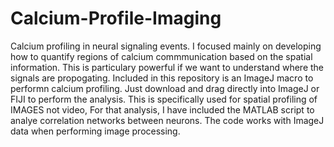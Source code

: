 # Calcium-Profile-Imaging
Calcium profiling in neural signaling events. I focused mainly on developing how to quantify regions of calcium commmunication based on the spatial information. This is particulary powerful if we want to understand where the signals are propogating.
Included in this repository is an ImageJ macro to performn calcium profiling. Just download and drag directly into ImageJ or FIJI to perform the analysis. This is specifically used for spatial profiling of IMAGES not video,
For that analysis, I have included the MATLAB script to analye correlation networks between neurons. The code works with ImageJ data when performing image processing.
